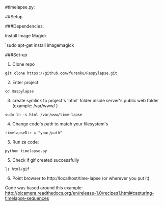 #timelapse.py:


##Setup 


###Dependencies:

Install Image Magick

`sudo apt-get install imagemagick


###Set-up

1. Clone repo

`git clone https://github.com/furenku/Raspylapse.git`


2. Enter project

`cd Raspylapse`


3. create symlink to project's 'html' folder inside server's public web folder (example: /var/www/ )

`sudo ln -s html /var/www/time-lapse`


4. Change code's path to match your filesystem's

`timelapseDir = "your/path"`


5. Run ze code:

`python timelapse.py`


5. Check if gif created successfully

`ls html/gif`


6. Point browser to http://localhost/time-lapse (or wherever you put it)



Code was based around this example:
http://picamera.readthedocs.org/en/release-1.0/recipes1.html#capturing-timelapse-sequences
